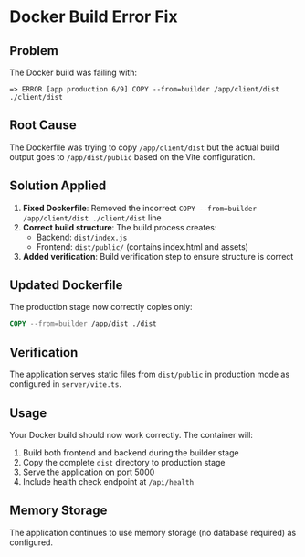 # Docker Build Error Fix

## Problem
The Docker build was failing with:
```
=> ERROR [app production 6/9] COPY --from=builder /app/client/dist ./client/dist
```

## Root Cause
The Dockerfile was trying to copy `/app/client/dist` but the actual build output goes to `/app/dist/public` based on the Vite configuration.

## Solution Applied
1. **Fixed Dockerfile**: Removed the incorrect `COPY --from=builder /app/client/dist ./client/dist` line
2. **Correct build structure**: The build process creates:
   - Backend: `dist/index.js`
   - Frontend: `dist/public/` (contains index.html and assets)
3. **Added verification**: Build verification step to ensure structure is correct

## Updated Dockerfile
The production stage now correctly copies only:
```dockerfile
COPY --from=builder /app/dist ./dist
```

## Verification
The application serves static files from `dist/public` in production mode as configured in `server/vite.ts`.

## Usage
Your Docker build should now work correctly. The container will:
1. Build both frontend and backend during the builder stage
2. Copy the complete `dist` directory to production stage
3. Serve the application on port 5000
4. Include health check endpoint at `/api/health`

## Memory Storage
The application continues to use memory storage (no database required) as configured.